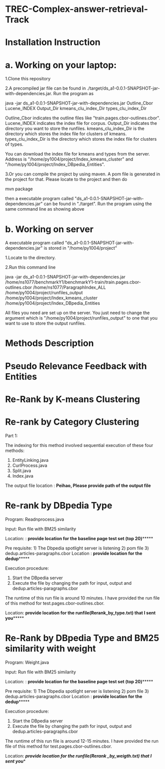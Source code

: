 # TREC-Complex-answer-retrieval-Track

# Installation Instruction

# a. Working on your laptop:

1.Clone this repository

2.A precompiled jar file can be found in ./target/ds_a1-0.0.1-SNAPSHOT-jar-with-dependencies.jar. Run the program as

java -jar ds_a1-0.0.1-SNAPSHOT-jar-with-dependencies.jar Outline_Cbor Lucene_INDEX Output_Dir kmeans_clu_index_Dir types_clu_index_Dir

Outline_Cbor indicates the outline files like "train.pages.cbor-outlines.cbor". Lucene_INDEX indicates the index file for corpus. Output_Dir indicates the directory you want to store the runfiles. kmeans_clu_index_Dir is the directory which stores the index file for clusters of kmeans. types_clu_index_Dir is the directory which stores the index file for clusters of types.

You can download the index file for kmeans and types from the server. Address is "/home/py1004/project/Index_kmeans_cluster" and "/home/py1004/project/Index_DBpedia_Entities".

3.Or you can compile the project by using maven. A pom file is generated in the project for that. Please locate to the project and then do

mvn package

then a executable program called "ds_a1-0.0.1-SNAPSHOT-jar-with-dependencies.jar" can be found in "./target". Run the program using the same command line as showing above

# b. Working on server

A executable program called "ds_a1-0.0.1-SNAPSHOT-jar-with-dependencies.jar" is stored in "/home/py1004/project"

1.Locate to the directory.

2.Run this command line

java -jar ds_a1-0.0.1-SNAPSHOT-jar-with-dependencies.jar /home/ns1077/benchmarkY1/benchmarkY1-train/train.pages.cbor-outlines.cbor /home/ns1077/ParagraphIndex_ALL /home/py1004/project/runfiles_output /home/py1004/project/Index_kmeans_cluster /home/py1004/project/Index_DBpedia_Entities

All files you need are set up on the server. You just need to change the argument which is "/home/py1004/project/runfiles_output" to one that you want to use to store the output runfiles.

# Methods Description

# Pseudo Relevance Feedback with Entities

# Re-Rank by K-means Clustering

# Re-rank by Category Clustering

Part 1:

The indexing for this method involved sequential execution of these four methods:

1)	EntityLinking.java
2)	CurlProcess.java
3)	Split.java
4)	Index.java

The output file location : ****Peihao, Please provide path of the output file**** 

# Re-rank by DBpedia Type

Program: Readnprocess.java

Input: Run file with BM25 similarity

Location: : ******provide location for the baseline page test set (top 20)***********

Pre requisite:  1) The Dbpedia spotlight server is listening
	           2) pom file
                       3) dedup.articles-paragraphs.cbor
	           Location : ******provide location for the dedup***********


Execution procedure:
1)	Start the DBpedia server
2)	Execute the file by changing the path for input, output and dedup.articles-paragraphs.cbor

The runtime of this run file is around 10 minutes. I have provided the run file of this method for test.pages.cbor-outlines.cbor. 

Location: ******provide location for the runfile(Rerank_by_type.txt)  that I sent you***********


# Re-Rank by DBpedia Type and BM25 similarity with weight

Program: Weight.java

Input: Run file with BM25 similarity

Location: : ******provide location for the baseline page test set (top 20)***********

Pre requisite:  1) The Dbpedia spotlight server is listening
	           2) pom file
                       3) dedup.articles-paragraphs.cbor
	           Location : ******provide location for the dedup***********


Execution procedure:
1)	Start the DBpedia server
2)	Execute the file by changing the path for input, output and dedup.articles-paragraphs.cbor

The runtime of this run file is around 12-15 minutes. I have provided the run file of this method for test.pages.cbor-outlines.cbor. 

Location: ***provide location for the runfile(Rerank _by_weigth.txt) that I sent you****

